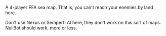 A 4-player FFA sea map. That is, you can't reach your enemies by land here.

Don't use Nexus or Semperfi AI here, they don't work on this sort of maps. NullBot should work, more or less.